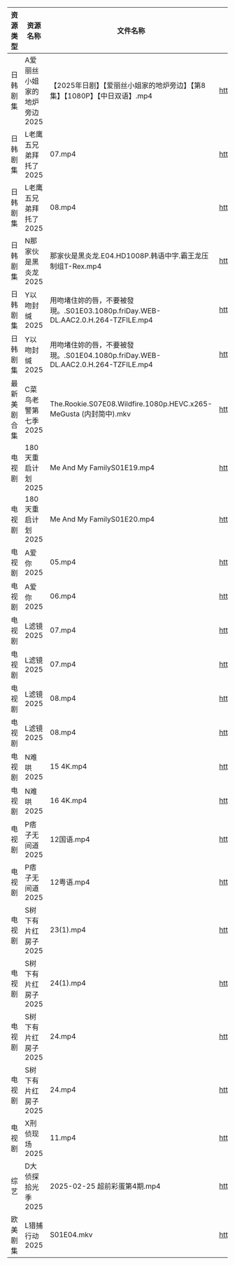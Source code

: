 | 资源类型   | 资源名称             | 文件名称                                                              | 分享链接                                 | 更新时间                |
| ------ | ---------------- | ----------------------------------------------------------------- | ------------------------------------ | ------------------- |
| 日韩剧集   | A爱丽丝小姐家的地炉旁边2025 | 【2025年日剧】【爱丽丝小姐家的地炉旁边】【第8集】【1080P】【中日双语】.mp4                      | https://pan.quark.cn/s/b742d7964d7c  | 2025-02-26 21:20:50 |
| 日韩剧集   | L老鹰五兄弟拜托了2025    | 07.mp4                                                            | https://pan.quark.cn/s/4fa535887d45  | 2025-02-26 21:23:30 |
| 日韩剧集   | L老鹰五兄弟拜托了2025    | 08.mp4                                                            | https://pan.quark.cn/s/4fa535887d45  | 2025-02-26 21:23:33 |
| 日韩剧集   | N那家伙是黑炎龙2025     | 那家伙是黑炎龙.E04.HD1008P.韩语中字.霸王龙压制组T-Rex.mp4                          | https://pan.quark.cn/s/36a2c2e010bc  | 2025-02-26 21:24:16 |
| 日韩剧集   | Y以吻封缄2025        | 用吻堵住妳的唇，不要被發現。.S01E03.1080p.friDay.WEB-DL.AAC2.0.H.264-TZFILE.mp4 | https://pan.quark.cn/s/c5f00abf2fd6  | 2025-02-26 21:26:26 |
| 日韩剧集   | Y以吻封缄2025        | 用吻堵住妳的唇，不要被發現。.S01E04.1080p.friDay.WEB-DL.AAC2.0.H.264-TZFILE.mp4 | https://pan.quark.cn/s/c5f00abf2fd6  | 2025-02-26 16:25:35 |
| 最新美剧合集 | C菜鸟老警第七季2025     | The.Rookie.S07E08.Wildfire.1080p.HEVC.x265-MeGusta (内封简中).mkv     | https://www.alipan.com/s/d2FB2fizJ29 | 2025-02-26 16:05:28 |
| 电视剧    | 180天重启计划2025     | Me And My FamilyS01E19.mp4                                        | https://www.alipan.com/s/kLQ7gTsr9MV | 2025-02-26 21:05:05 |
| 电视剧    | 180天重启计划2025     | Me And My FamilyS01E20.mp4                                        | https://www.alipan.com/s/kLQ7gTsr9MV | 2025-02-26 21:05:05 |
| 电视剧    | A爱你2025          | 05.mp4                                                            | https://www.alipan.com/s/qZhVw58NDso | 2025-02-26 21:05:08 |
| 电视剧    | A爱你2025          | 06.mp4                                                            | https://www.alipan.com/s/qZhVw58NDso | 2025-02-26 21:05:08 |
| 电视剧    | L滤镜2025          | 07.mp4                                                            | https://www.alipan.com/s/GLmR2PDd3Kv | 2025-02-26 20:06:10 |
| 电视剧    | L滤镜2025          | 07.mp4                                                            | https://pan.quark.cn/s/a41e0f0948c0  | 2025-02-26 21:23:03 |
| 电视剧    | L滤镜2025          | 08.mp4                                                            | https://www.alipan.com/s/GLmR2PDd3Kv | 2025-02-26 21:06:15 |
| 电视剧    | L滤镜2025          | 08.mp4                                                            | https://pan.quark.cn/s/a41e0f0948c0  | 2025-02-26 21:23:06 |
| 电视剧    | N难哄2025          | 15 4K.mp4                                                         | https://www.alipan.com/s/ekVkAgxzkyz | 2025-02-26 13:06:28 |
| 电视剧    | N难哄2025          | 16 4K.mp4                                                         | https://www.alipan.com/s/ekVkAgxzkyz | 2025-02-26 21:06:36 |
| 电视剧    | P痞子无间道2025       | 12国语.mp4                                                          | https://pan.quark.cn/s/55477d33073c  | 2025-02-26 21:24:23 |
| 电视剧    | P痞子无间道2025       | 12粤语.mp4                                                          | https://pan.quark.cn/s/55477d33073c  | 2025-02-26 21:24:32 |
| 电视剧    | S树下有片红房子2025     | 23(1).mp4                                                         | https://www.alipan.com/s/jhHNDAoNcay | 2025-02-26 22:06:50 |
| 电视剧    | S树下有片红房子2025     | 24(1).mp4                                                         | https://www.alipan.com/s/jhHNDAoNcay | 2025-02-26 22:06:50 |
| 电视剧    | S树下有片红房子2025     | 24.mp4                                                            | https://www.alipan.com/s/jhHNDAoNcay | 2025-02-26 19:06:48 |
| 电视剧    | S树下有片红房子2025     | 24.mp4                                                            | https://pan.quark.cn/s/3663f780bfb2  | 2025-02-26 21:25:03 |
| 电视剧    | X刑侦现场2025        | 11.mp4                                                            | https://pan.quark.cn/s/22d0beb1b807  | 2025-02-26 21:26:01 |
| 综艺     | D大侦探拾光季2025      | 2025-02-25 超前彩蛋第4期.mp4                                            | https://www.alipan.com/s/yBeXFxUZNbB | 2025-02-26 00:09:34 |
| 欧美剧集   | L猎捕行动2025        | S01E04.mkv                                                        | https://pan.quark.cn/s/bfdefba3d851  | 2025-02-26 21:23:18 |
